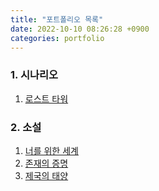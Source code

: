 ```yaml
---
title: "포트폴리오 목록"
date: 2022-10-10 08:26:28 +0900
categories: portfolio 
---
```

### 1. 시나리오
  1. [로스트 타워]

### 2. 소설
  1. [너를 위한 세계]
  2. [존재의 증명]
  3. [제국의 태양]



  [너를 위한 세계]: https://bloodfairy.github.io/portfolio_romancefantasy_novel1/novel1/
  [존재의 증명]: https://bloodfairy.github.io/novel2/
  [제국의 태양]: https://bloodfairy.github.io/portfolio_romancefantasy_novel3/novel3/
  [로스트 타워]: https://bloodfairy.github.io/portfolio_scenario1/scenario1/
